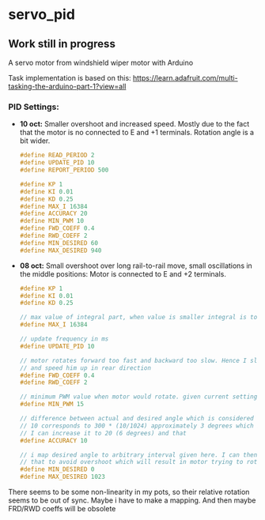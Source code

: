 # servo_pid
## Work still in progress
A servo motor from windshield wiper motor with Arduino

Task implementation is based on this: https://learn.adafruit.com/multi-tasking-the-arduino-part-1?view=all


### PID Settings:
* **10 oct:** Smaller overshoot and increased speed. Mostly due to the fact that the motor is no connected to E and +1 terminals. Rotation angle is a bit wider.    
    ```c++    
    #define READ_PERIOD 2
    #define UPDATE_PID 10
    #define REPORT_PERIOD 500

    #define KP 1
    #define KI 0.01 
    #define KD 0.25
    #define MAX_I 16384
    #define ACCURACY 20
    #define MIN_PWM 10
    #define FWD_COEFF 0.4
    #define RWD_COEFF 2
    #define MIN_DESIRED 60
    #define MAX_DESIRED 940
    ```
* **08 oct:** Small overshoot over long rail-to-rail move, small oscillations in the middle positions:
    Motor is connected to E and +2 terminals. 
    ```c++    
    #define KP 1
    #define KI 0.01 
    #define KD 0.25

    // max value of integral part, when value is smaller integral is too weak to pick up differences in real and desired values
    #define MAX_I 16384       

    // update frequency in ms
    #define UPDATE_PID 10       

    // motor rotates forward too fast and backward too slow. Hence I slow him down on the FWD
    // and speed him up in rear direction
    #define FWD_COEFF 0.4
    #define RWD_COEFF 2  

    // minimum PWM value when motor would rotate. given current settings 
    #define MIN_PWM 15 

    // difference between actual and desired angle which is considered to be ok
    // 10 corresponds to 300 * (10/1024) approximately 3 degrees which is ok
    // I can increase it to 20 (6 degrees) and that
    #define ACCURACY 10 

    // i map desired angle to arbitrary interval given here. I can then adjust this interval so 
    // that to avoid overshoot which will result in motor trying to rotate further then it is possible and break steering
    #define MIN_DESIRED 0     
    #define MAX_DESIRED 1023  
    ```

There seems to be some non-linearity in my pots, so their relative rotation seems to be out of sync. Maybe i have to make a mapping. And then maybe FRD/RWD coeffs will be obsolete

